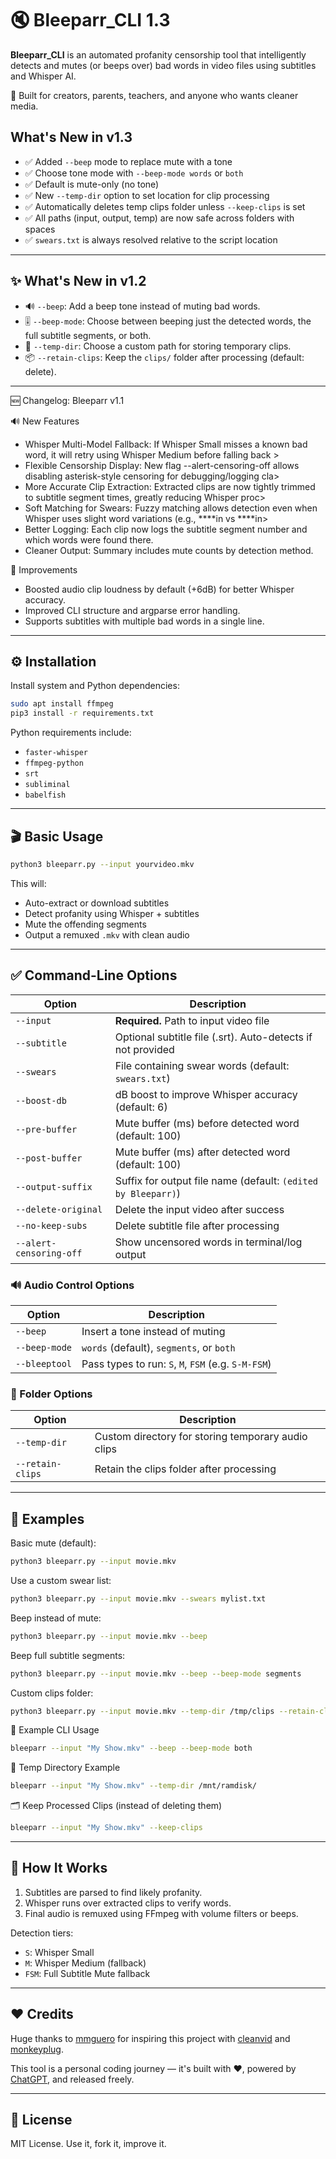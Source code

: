 # 🔇 Bleeparr_CLI 1.3

**Bleeparr_CLI** is an automated profanity censorship tool that intelligently detects and mutes (or beeps over) bad words in video files using subtitles and Whisper AI.

🚀 Built for creators, parents, teachers, and anyone who wants cleaner media.

## What's New in v1.3

- ✅ Added `--beep` mode to replace mute with a tone
- ✅ Choose tone mode with `--beep-mode words` or `both`
- ✅ Default is mute-only (no tone)
- ✅ New `--temp-dir` option to set location for clip processing
- ✅ Automatically deletes temp clips folder unless `--keep-clips` is set
- ✅ All paths (input, output, temp) are now safe across folders with spaces
- ✅ `swears.txt` is always resolved relative to the script location
---

## ✨ What's New in v1.2

- 🔊 `--beep`: Add a beep tone instead of muting bad words.
- 🎚️ `--beep-mode`: Choose between beeping just the detected words, the full subtitle segments, or both.
- 📁 `--temp-dir`: Choose a custom path for storing temporary clips.
- 📦 `--retain-clips`: Keep the `clips/` folder after processing (default: delete).

---

🆕 Changelog: Bleeparr v1.1

🔊 New Features
- Whisper Multi-Model Fallback: If Whisper Small misses a known bad word, it will retry using Whisper Medium before falling back >
- Flexible Censorship Display: New flag --alert-censoring-off allows disabling asterisk-style censoring for debugging/logging cla>
- More Accurate Clip Extraction: Extracted clips are now tightly trimmed to subtitle segment times, greatly reducing Whisper proc>
- Soft Matching for Swears: Fuzzy matching allows detection even when Whisper uses slight word variations (e.g., ****in vs ****in>
- Better Logging: Each clip now logs the subtitle segment number and which words were found there.
- Cleaner Output: Summary includes mute counts by detection method.

🧰 Improvements
- Boosted audio clip loudness by default (+6dB) for better Whisper accuracy.
- Improved CLI structure and argparse error handling.
- Supports subtitles with multiple bad words in a single line.
---


## ⚙️ Installation

Install system and Python dependencies:

```bash
sudo apt install ffmpeg
pip3 install -r requirements.txt
```

Python requirements include:

- `faster-whisper`
- `ffmpeg-python`
- `srt`
- `subliminal`
- `babelfish`

---

## 🎬 Basic Usage

```bash
python3 bleeparr.py --input yourvideo.mkv
```

This will:
- Auto-extract or download subtitles
- Detect profanity using Whisper + subtitles
- Mute the offending segments
- Output a remuxed `.mkv` with clean audio

---

## ✅ Command-Line Options

| Option                  | Description |
|-------------------------|-------------|
| `--input`               | **Required.** Path to input video file |
| `--subtitle`            | Optional subtitle file (.srt). Auto-detects if not provided |
| `--swears`              | File containing swear words (default: `swears.txt`) |
| `--boost-db`            | dB boost to improve Whisper accuracy (default: 6) |
| `--pre-buffer`          | Mute buffer (ms) before detected word (default: 100) |
| `--post-buffer`         | Mute buffer (ms) after detected word (default: 100) |
| `--output-suffix`       | Suffix for output file name (default: `(edited by Bleeparr)`) |
| `--delete-original`     | Delete the input video after success |
| `--no-keep-subs`        | Delete subtitle file after processing |
| `--alert-censoring-off` | Show uncensored words in terminal/log output |

### 🔊 Audio Control Options

| Option             | Description |
|--------------------|-------------|
| `--beep`           | Insert a tone instead of muting |
| `--beep-mode`      | `words` (default), `segments`, or `both` |
| `--bleeptool`      | Pass types to run: `S`, `M`, `FSM` (e.g. `S-M-FSM`) |

### 📁 Folder Options

| Option             | Description |
|--------------------|-------------|
| `--temp-dir`       | Custom directory for storing temporary audio clips |
| `--retain-clips`   | Retain the clips folder after processing |

---

## 📌 Examples

Basic mute (default):
```bash
python3 bleeparr.py --input movie.mkv
```

Use a custom swear list:
```bash
python3 bleeparr.py --input movie.mkv --swears mylist.txt
```

Beep instead of mute:
```bash
python3 bleeparr.py --input movie.mkv --beep
```

Beep full subtitle segments:
```bash
python3 bleeparr.py --input movie.mkv --beep --beep-mode segments
```

Custom clips folder:
```bash
python3 bleeparr.py --input movie.mkv --temp-dir /tmp/clips --retain-clips
```
🧪 Example CLI Usage
```bash
bleeparr --input "My Show.mkv" --beep --beep-mode both
```
🔧 Temp Directory Example
```bash
bleeparr --input "My Show.mkv" --temp-dir /mnt/ramdisk/
```
🗂 Keep Processed Clips (instead of deleting them)
```bash
bleeparr --input "My Show.mkv" --keep-clips
```
---

## 🧠 How It Works

1. Subtitles are parsed to find likely profanity.
2. Whisper runs over extracted clips to verify words.
3. Final audio is remuxed using FFmpeg with volume filters or beeps.

Detection tiers:
- `S`: Whisper Small
- `M`: Whisper Medium (fallback)
- `FSM`: Full Subtitle Mute fallback

---

## ❤️ Credits

Huge thanks to [mmguero](https://github.com/mmguero) for inspiring this project with [cleanvid](https://github.com/mmguero/cleanvid) and [monkeyplug](https://github.com/mmguero/monkeyplug).

This tool is a personal coding journey — it's built with ❤️, powered by [ChatGPT](https://openai.com/chatgpt), and released freely.

---

## 📄 License

MIT License. Use it, fork it, improve it.
